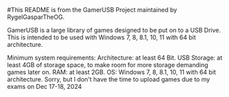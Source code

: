 #This README is from the GamerUSB Project maintained by RygelGasparTheOG.

GamerUSB is a large library of games designed to be put on to a USB Drive.
This is intended to be used with Windows 7, 8, 8.1, 10, 11 with 64 bit architecture.

Minimum system requirements:
Architecture: at least 64 Bit.
USB Storage: at least 4GB of storage space, to make room for more storage demanding games later on.
RAM: at least 2GB.
OS: Windows 7, 8, 8.1, 10, 11 with 64 bit architecture.
Sorry, but I don't have the time to upload games due to my exams on Dec 17-18, 2024
